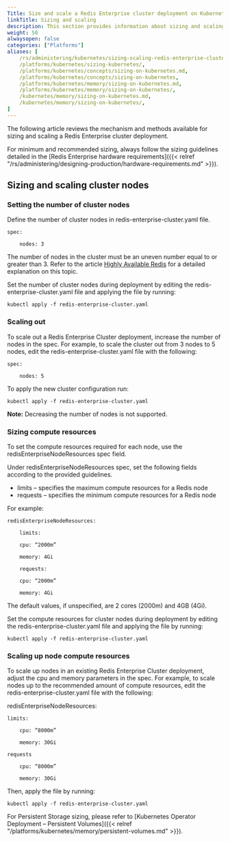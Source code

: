 ```yaml
---
Title: Size and scale a Redis Enterprise cluster deployment on Kubernetes
linkTitle: Sizing and scaling
description: This section provides information about sizing and scaling Redis Enterprise in a Kubernetes deployment.
weight: 50
alwaysopen: false
categories: ["Platforms"]
aliases: [
    /rs/administering/kubernetes/sizing-scaling-redis-enterprise-cluster-kubernetes-deployment/,
    /platforms/kubernetes/sizing-kubernetes/,
    /platforms/kubernetes/concepts/sizing-on-kubernetes.md,
    /platforms/kubernetes/concepts/sizing-on-kubernetes,
    /platforms/kubernetes/memory/sizing-on-kubernetes.md,
    /platforms/kubernetes/memory/sizing-on-kubernetes/,
    /kubernetes/memory/sizing-on-kubernetes.md,
    /kubernetes/memory/sizing-on-kubernetes/,
] 
---
```

The following article reviews the mechanism and methods available for sizing
and scaling a Redis Enterprise cluster deployment.

For minimum and recommended sizing, always follow the sizing guidelines
detailed in the [Redis Enterprise hardware requirements]({{< relref
"/rs/administering/designing-production/hardware-requirements.md" >}}).

## Sizing and scaling cluster nodes

### Setting the number of cluster nodes

Define the number of cluster nodes in redis-enterprise-cluster.yaml file.

    spec:

        nodes: 3

The number of nodes in the cluster must be an uneven number
equal to or greater than 3. Refer to the article [Highly Available Redis](https://redislabs.com/redis-enterprise/technology/highly-available-redis/)
for a detailed explanation on this topic.

Set the number of cluster nodes during deployment
by editing the redis-enterprise-cluster.yaml file and
applying the file by running:

    kubectl apply -f redis-enterprise-cluster.yaml

### Scaling out

To scale out a Redis Enterprise Cluster deployment, increase the number of nodes
in the spec. For example, to scale the cluster out from 3 nodes to 5 nodes,
edit the redis-enterprise-cluster.yaml file with the following:

    spec:

        nodes: 5

To apply the new cluster configuration run:

    kubectl apply -f redis-enterprise-cluster.yaml

**Note:** Decreasing the number of nodes is not supported.


### Sizing compute resources

To set the compute resources required for each node,
use the redisEnterpriseNodeResources spec field.

Under redisEnterpriseNodeResources spec, set the following fields
according to the provided guidelines.

- limits – specifies the maximum compute resources for a Redis node
- requests – specifies the minimum compute resources for a Redis node

For example:

    redisEnterpriseNodeResources:

        limits:

        cpu: “2000m”

        memory: 4Gi

        requests:

        cpu: “2000m”

        memory: 4Gi

The default values, if unspecified, are 2 cores (2000m) and 4GB (4Gi).

Set the compute resources for cluster nodes during deployment
by editing the redis-enterprise-cluster.yaml file and
applying the file by running:

    kubectl apply -f redis-enterprise-cluster.yaml

### Scaling up node compute resources

To scale up nodes in an existing Redis Enterprise Cluster deployment,
adjust the cpu and memory parameters in the spec. For example,
to scale nodes up to the recommended amount of compute resources,
edit the redis-enterprise-cluster.yaml file with the following:

redisEnterpriseNodeResources:

    limits:

        cpu: “8000m”

        memory: 30Gi

    requests

        cpu: “8000m”

        memory: 30Gi

Then, apply the file by running:

    kubectl apply -f redis-enterprise-cluster.yaml

For Persistent Storage sizing, please refer to [Kubernetes Operator Deployment – Persistent Volumes]({{< relref "/platforms/kubernetes/memory/persistent-volumes.md" >}}).
